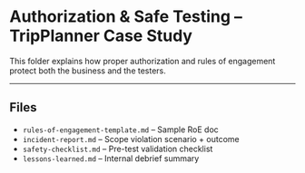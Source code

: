 # Authorization & Safe Testing – TripPlanner Case Study

This folder explains how proper authorization and rules of engagement protect both the business and the testers.

---

## Files

- `rules-of-engagement-template.md` – Sample RoE doc  
- `incident-report.md` – Scope violation scenario + outcome  
- `safety-checklist.md` – Pre-test validation checklist  
- `lessons-learned.md` – Internal debrief summary
